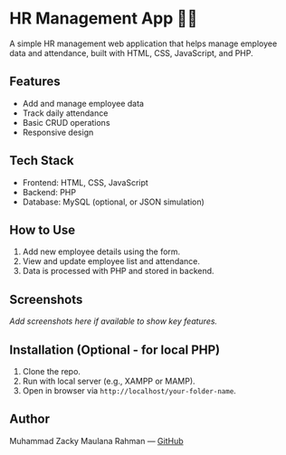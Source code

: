 # HR Management App 👨‍💼

A simple HR management web application that helps manage employee data and attendance, built with HTML, CSS, JavaScript, and PHP.

## Features
- Add and manage employee data
- Track daily attendance
- Basic CRUD operations
- Responsive design

## Tech Stack
- Frontend: HTML, CSS, JavaScript
- Backend: PHP
- Database: MySQL (optional, or JSON simulation)

## How to Use
1. Add new employee details using the form.
2. View and update employee list and attendance.
3. Data is processed with PHP and stored in backend.

## Screenshots
_Add screenshots here if available to show key features._

## Installation (Optional - for local PHP)
1. Clone the repo.
2. Run with local server (e.g., XAMPP or MAMP).
3. Open in browser via `http://localhost/your-folder-name`.

## Author
Muhammad Zacky Maulana Rahman — [GitHub](https://github.com/zackev)
